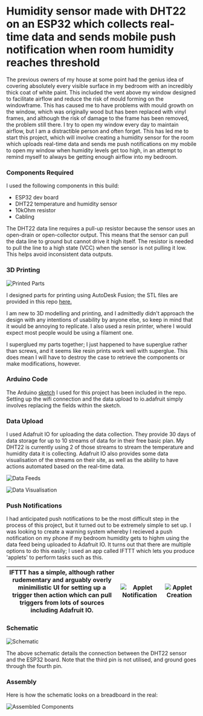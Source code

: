 # Humidity sensor made with DHT22 on an ESP32 which collects real-time data and sends mobile push notification when room humidity reaches threshold

The previous owners of my house at some point had the genius idea of covering absolutely every visible surface in my bedroom with an incredibly thick coat of white paint. This included the vent above my window designed to facilitate airflow and reduce the risk of mould forming on the windowframe. This has caused me to have problems with mould growth on the window, which was originally wood but has been replaced with vinyl frames, and although the risk of damage to the frame has been removed, the problem still there. I try to open my window every day to maintain airflow, but I am a distractible person and often forget. This has led me to start this project, which will involve creating a humidity sensor for the room which uploads real-time data and sends me push notifications on my mobile to open my window when humidity levels get too high, in an attempt to remind myself to always be getting enough airflow into my bedroom. 

### Components Required

I used the following components in this build:
- ESP32 dev board
- DHT22 temperature and humidity sensor
- 10kOhm resistor
- Cabling

The DHT22 data line requires a pull-up resistor because the sensor uses an open-drain or open-collector output. This means that the sensor can pull the data line to ground but cannot drive it high itself. The resistor is needed to pull the line to a high state (VCC) when the sensor is not pulling it low. This helps avoid inconsistent data outputs.

### 3D Printing
![Printed Parts](https://i.imgur.com/QjTFGLD.png)

I designed parts for printing using AutoDesk Fusion; the STL files are provided in this repo [here.](https://github.com/richmulvany/deej/tree/master/stl)

I am new to 3D modelling and printing, and I admittedly didn't approach the design with any intentions of usability by anyone else, so keep in mind that it would be annoying to replicate. I also used a resin printer, where I would expect most people would be using a filament one. 

I superglued my parts together; I just happened to have superglue rather than screws, and it seems like resin prints work well with superglue. This does mean I will have to destroy the case to retrieve the components or make modifications, however. 

### Arduino Code

The Arduino [sketch](https://github.com/richmulvany/deej/tree/master/Arduino/mixer_sketch) I used for this project has been included in the repo. Setting up the wifi connection and the data upload to io.adafruit simply involves replacing the fields within the sketch. 

### Data Upload

I used Adafruit IO for uploading the data collection. They provide 30 days of data storage for up to 10 streams of data for in their free basic plan. My DHT22 is currently using 2 of those streams to stream the temperature and humidity data it is collecting. Adafruit IO also provides some data visualisation of the streams on their site, as well as the ability to have actions automated based on the real-time data. 

![Data Feeds](https://i.imgur.com/1gKBF6E.png)

![Data Visualisation](https://i.imgur.com/OAueMAA.png)

### Push Notifications

I had anticipated push notifications to be the most difficult step in the process of this project, but it turned out to be extremely simple to set up. I was looking to create a warning system whereby I recieved a push notification on my phone if my bedroom humidity gets to highm using the data feed being uploaded to Adafruit IO. It turns out that there are multiple options to do this easily; I used an app called IFTTT which lets you produce 'applets' to perform tasks such as this. 

|IFTTT has a simple, although rather rudementary and arguably overly minimilistic UI for setting up a trigger then action which can pull triggers from lots of sources including Adafruit IO.|![Applet Notification](https://i.imgur.com/BplXoob.png)|![Applet Creation](https://i.imgur.com/cqKTodE.png)|
|--|--|--|

### Schematic

![Schematic](https://i0.wp.com/randomnerdtutorials.com/wp-content/uploads/2019/04/dht_esp32_bb.png?w=714&quality=100&strip=all&ssl=1)

The above schematic details the connection between the DHT22 sensor and the ESP32 board. Note that the third pin is not utilised, and ground goes through the fourth pin. 

### Assembly

Here is how the schematic looks on a breadboard in the real:

![Assembled Components](https://i.imgur.com/axD5lwk.jpg) 


